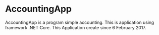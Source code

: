 # AccountingApp

AccountingApp is a program simple accounting. This is application using framework .NET Core. This Application create since 6 February 2017. 
